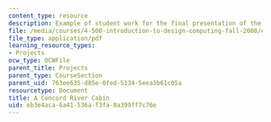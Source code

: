 ```yaml
---
content_type: resource
description: Example of student work for the final presentation of the course.
file: /media/courses/4-500-introduction-to-design-computing-fall-2008/eb3e4aca6a41536af3fa8a399ff7c76e_final_3.pdf
file_type: application/pdf
learning_resource_types:
- Projects
ocw_type: OCWFile
parent_title: Projects
parent_type: CourseSection
parent_uid: 763ee635-d85e-0fed-5134-5eea3b61c05a
resourcetype: Document
title: A Concord River Cabin
uid: eb3e4aca-6a41-536a-f3fa-8a399ff7c76e
---
```


